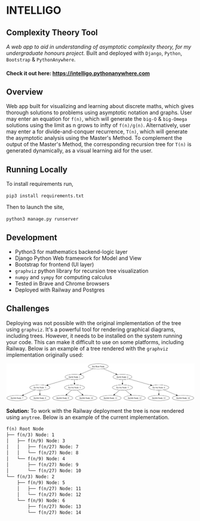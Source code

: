 # INTELLIGO

## Complexity Theory Tool 
_A web app to aid in understanding of asymptotic complexity theory, for my undergraduate honours project._
Built and deployed with `Django`, `Python`, `Bootstrap` \& `PythonAnywhere`.

#### Check it out here: https://intelligo.pythonanywhere.com

## Overview
Web app built for visualizing and learning about discrete maths, which gives thorough solutions to problems using asymptotic notation and graphs.
User may enter an equation for `f(n)`, which will generate the `big-O` & `big-Omega` solutions using the limit as n grows to infty of `f(n)/g(n)`.
Alternatively, user may enter a for divide-and-conquer recurrence, `T(n)`, which will generate the asymptotic analysis using the Master's Method.
To complement the output of the Master's Method, the corresponding recursion tree for `T(n)` is generated dynamically, as a visual learning aid for the user.

## Running Locally

To install requirements run, 

`pip3 install requirements.txt`

Then to launch the site,

`python3 manage.py runserver`

## Development

- Python3 for mathematics backend-logic layer
- Django Python Web framework for Model and View
- Bootstrap for frontend (UI layer)
- `graphviz` python library for recursion tree visualization
- `numpy` and `sympy` for computing calculus
- Tested in Brave and Chrome browsers
- Deployed with Railway and Postgres

## Challenges
Deploying was not possible with the original implementation of the tree using `graphviz`. It's a powerful tool for rendering graphical diagrams, including trees. However, it needs to be installed on the system running your code. This can make it difficult to use on some platforms, including Railway. Below is an example of a tree rendered with the `graphviz` implementation originally used:

![Example of graphviz implementation](./readme_ref/graphviz_tree.png)

**Solution:** To work with the Railway deployment the tree is now rendered using `anytree`. Below is an example of the current implementation.

```plaintext
f(n) Root Node
├── f(n/3) Node: 1
│   ├── f(n/9) Node: 3
│   │   ├── f(n/27) Node: 7
│   │   └── f(n/27) Node: 8
│   └── f(n/9) Node: 4
│       ├── f(n/27) Node: 9
│       └── f(n/27) Node: 10
└── f(n/3) Node: 2
    ├── f(n/9) Node: 5
    │   ├── f(n/27) Node: 11
    │   └── f(n/27) Node: 12
    └── f(n/9) Node: 6
        ├── f(n/27) Node: 13
        └── f(n/27) Node: 14
```

